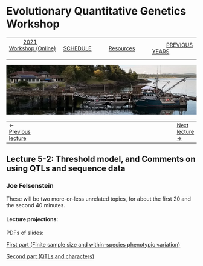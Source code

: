 
# Evolutionary Quantitative Genetics Workshop #

|        |        |        |    |
|--------|---------------------------------------------|--------------------|------------------------------------------|
| &nbsp;&nbsp;&nbsp;&nbsp;&nbsp;&nbsp;&nbsp;&nbsp;&nbsp; [2021 Workshop (Online)](/index.html) &nbsp;&nbsp;&nbsp;&nbsp;&nbsp;&nbsp;&nbsp;&nbsp;&nbsp; | &nbsp;&nbsp;&nbsp;&nbsp;&nbsp;&nbsp;&nbsp;&nbsp;&nbsp;&nbsp;&nbsp;&nbsp; [SCHEDULE](schedule.html) &nbsp;&nbsp;&nbsp;&nbsp;&nbsp;&nbsp;&nbsp;&nbsp;&nbsp; | &nbsp;&nbsp;&nbsp;&nbsp;&nbsp;&nbsp;&nbsp;&nbsp;&nbsp;&nbsp;&nbsp;&nbsp; [Resources](resources.html) &nbsp;&nbsp;&nbsp;&nbsp;&nbsp;&nbsp;&nbsp;&nbsp;&nbsp; | &nbsp;&nbsp;&nbsp;&nbsp;&nbsp;&nbsp;&nbsp;&nbsp;&nbsp; [PREVIOUS YEARS](previous.html) &nbsp;&nbsp;&nbsp;&nbsp;&nbsp;&nbsp; |


<div align="left">
<img src="/media/FHLimage2018b.jpg" alt="FHL waterfront in 2018">
</div>

<table><tr><td>&larr; <a href="lecture5-1.html">Previous lecture</a></td><td width="665">&nbsp;</td><td> <a href="lecture5-3.html">Next lecture &rarr;</a></td></tr></table>

  

## Lecture 5-2: Threshold model, and Comments on using QTLs and sequence data ##

### Joe Felsenstein ###

These will be two more-or-less unrelated topics, for about the first 20 and the second 40 minutes.

#### Lecture projections: ####

PDFs of slides:

[First part (Finite sample size and within-species phenotypic variation)](https://drive.google.com/file/d/1fQ8VavW722vGkzJmWErMOk8dPy2kTz8L/view?usp=sharing)

[Second part (QTLs and characters)](https://drive.google.com/file/d/18GEnTQ_RJ9Zxq-OPfYfs7aqUQTLsEXF2/view?usp=sharing)
